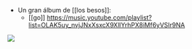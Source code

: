 - Un gran álbum de [[los besos]]:
    - [[go]] https://music.youtube.com/playlist?list=OLAK5uy_nvjJNxXsxcX9XlIYrhPX8iMf6yVSIr9NA

![](https://doc.anagora.org/uploads/upload_ff848eae65da53b64916eedd29fea38f.png)

